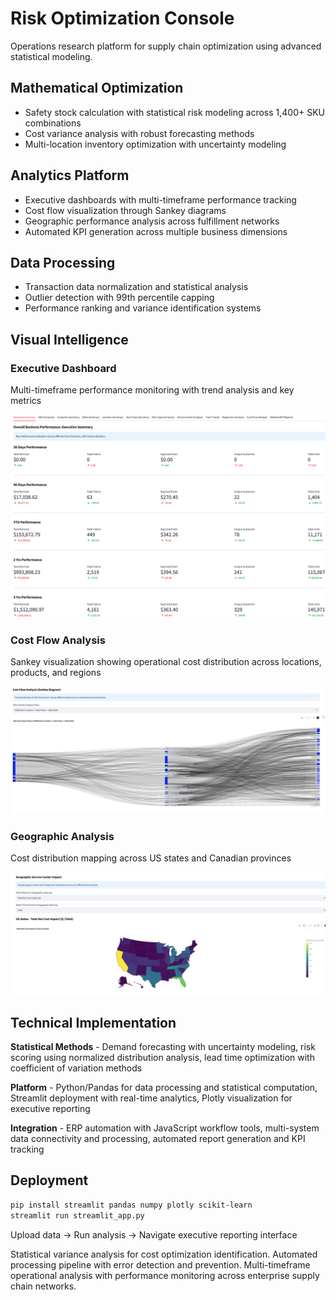 # Risk Optimization Console

Operations research platform for supply chain optimization using advanced statistical modeling.

## Mathematical Optimization
- Safety stock calculation with statistical risk modeling across 1,400+ SKU combinations
- Cost variance analysis with robust forecasting methods
- Multi-location inventory optimization with uncertainty modeling

## Analytics Platform
- Executive dashboards with multi-timeframe performance tracking
- Cost flow visualization through Sankey diagrams
- Geographic performance analysis across fulfillment networks
- Automated KPI generation across multiple business dimensions

## Data Processing
- Transaction data normalization and statistical analysis
- Outlier detection with 99th percentile capping
- Performance ranking and variance identification systems

## Visual Intelligence

### Executive Dashboard
Multi-timeframe performance monitoring with trend analysis and key metrics

![Executive Dashboard](./_screenshots/Executive_Summary.png)

### Cost Flow Analysis
Sankey visualization showing operational cost distribution across locations, products, and regions

![Cost Flow Analysis](./_screenshots/Sankey_Cost_Flow.png)

### Geographic Analysis
Cost distribution mapping across US states and Canadian provinces

![Geographic Analysis](./_screenshots/us_heatmap.png)

## Technical Implementation

**Statistical Methods** - Demand forecasting with uncertainty modeling, risk scoring using normalized distribution analysis, lead time optimization with coefficient of variation methods

**Platform** - Python/Pandas for data processing and statistical computation, Streamlit deployment with real-time analytics, Plotly visualization for executive reporting

**Integration** - ERP automation with JavaScript workflow tools, multi-system data connectivity and processing, automated report generation and KPI tracking

## Deployment

```bash
pip install streamlit pandas numpy plotly scikit-learn
streamlit run streamlit_app.py
```

Upload data → Run analysis → Navigate executive reporting interface

Statistical variance analysis for cost optimization identification. Automated processing pipeline with error detection and prevention. Multi-timeframe operational analysis with performance monitoring across enterprise supply chain networks.
